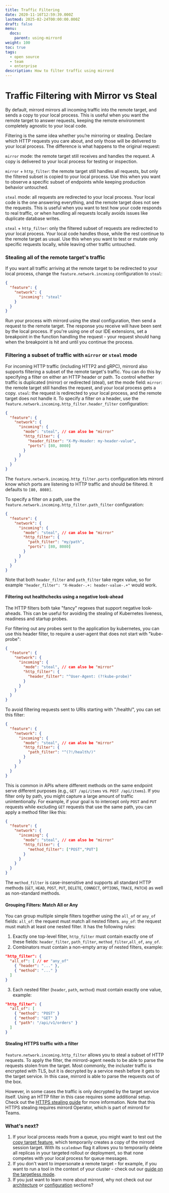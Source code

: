 ```yaml
---
title: Traffic Filtering
date: 2020-11-16T12:59:39.000Z
lastmod: 2025-02-24T00:00:00.000Z
draft: false
menu:
  docs:
    parent: using-mirrord
weight: 100
toc: true
tags:
  - open source
  - team
  - enterprise
description: How to filter traffic using mirrord
---
```


# Traffic Filtering with Mirror vs Steal

By default, mirrord mirrors all incoming traffic into the remote target, and sends a copy to your local process. This is useful when you want the remote target to answer requests, keeping the remote environment completely agnostic to your local code.

Filtering is the same idea whether you’re mirroring or stealing. Declare which HTTP requests you care about, and only those will be delivered to your local process. The difference is what happens to the original request:

`mirror` mode: the remote target still receives and handles the request. A copy is delivered to your local process for testing or inspection.

`mirror` + `http_filter`: the remote target still handles all requests, but only the filtered subset is copied to your local process. Use this when you want to observe a specific subset of endpoints while keeping production behavior untouched.

`steal` mode: all requests are redirected to your local process. Your local code is the one answering everything, and the remote target does not see the requests. This is useful when you want to test how your code responds to real traffic, or when handling all requests locally avoids issues like duplicate database writes.

`steal` + `http_filter`: only the filtered subset of requests are redirected to your local process. Your local code handles those, while the rest continue to the remote target as usual. Use this when you want to test or mutate only specific requests locally, while leaving other traffic untouched.

### Stealing all of the remote target's traffic

If you want all traffic arriving at the remote target to be redirected to your local process, change the `feature.network.incoming` configuration to `steal`:

```json
{
  "feature": {
    "network": {
      "incoming": "steal"
    }
  }
}
```

Run your process with mirrord using the steal configuration, then send a request to the remote target. The response you receive will have been sent by the local process. If you're using one of our IDE extensions, set a breakpoint in the function handling the request - your request should hang when the breakpoint is hit and until you continue the process.

### Filtering a subset of traffic with `mirror` or `steal` mode

For incoming HTTP traffic (including HTTP2 and gRPC), mirrord also supports filtering a subset of the remote target's traffic. You can do this by specifying a filter on either an HTTP header or path. To control whether traffic is duplicated (mirror) or redirected (steal), set the mode field:
`mirror`: the remote target still handles the request, and your local process gets a copy.
`steal`: the request is redirected to your local process, and the remote target does not handle it.
To specify a filter on a header, use the `feature.network.incoming.http_filter.header_filter` configuration:

```json
{
  "feature": {
    "network": {
      "incoming": {
        "mode": "steal", // can also be "mirror"
        "http_filter": {
          "header_filter": "X-My-Header: my-header-value",
          "ports": [80, 8080]
        }
      }
    }
  }
}
```

The `feature.network.incoming.http_filter.ports` configuration lets mirrord know which ports are listening to HTTP traffic and should be filtered. It defaults to `[80, 8080]`.

To specify a filter on a path, use the `feature.network.incoming.http_filter.path_filter` configuration:

```json
{
  "feature": {
    "network": {
      "incoming": {
        "mode": "steal", // can also be "mirror"
        "http_filter": {
          "path_filter": "my/path",
          "ports": [80, 8080]
        }
      }
    }
  }
}
```

Note that both `header_filter` and `path_filter` take regex value, so for example `"header_filter": "X-Header-.+: header-value-.+"` would work.

#### Filtering out healthchecks using a negative look-ahead

The HTTP filters both take "fancy" regexes that support negative look-aheads. This can be useful for avoiding the stealing of Kubernetes liveness, readiness and startup probes.

For filtering out any probes sent to the application by kubernetes, you can use this header filter, to require a user-agent that does not start with "kube-probe":

```json
{
  "feature": {
    "network": {
      "incoming": {
        "mode": "steal", // can also be "mirror"
        "http_filter": {
          "header_filter": "^User-Agent: (?!kube-probe)"
        }
      }
    }
  }
}
```

To avoid filtering requests sent to URIs starting with "/health/", you can set this filter:

```json
{
  "feature": {
    "network": {
      "incoming": {
        "mode": "steal", // can also be "mirror"
        "http_filter": {
          "path_filter": "^(?!/health/)"
        }
      }
    }
  }
}
```

This is common in APIs where different methods on the same endpoint serve different purposes (e.g., `GET /api/items` vs. `POST /api/items`).
If you filter only by path, you might capture a large amount of traffic unintentionally. For example, if your goal is to intercept only `POST` and `PUT` requests while excluding `GET` requests that use the same path, you can apply a method filter like this:


```json
{
  "feature": {
    "network": {
      "incoming": {
        "mode": "steal", // can also be "mirror"
        "http_filter": {
          "method_filter": ["POST","PUT"]
        }
      }
    }
  }
}
```


The `method_filter` is case-insensitive and supports all standard HTTP methods (`GET`, `HEAD`, `POST`, `PUT`, `DELETE`, `CONNECT`, `OPTIONS`, `TRACE`, `PATCH`) as well as non-standard methods.

#### Grouping Filters: Match All or Any

You can group multiple simple filters together using the `all_of` or `any_of` fields:
`all_of`: the request must match all nested filters.
`any_of`: the request must match at least one nested filter.
It has the following rules:
1. Exactly one top-level filter, `http_filter` must contain exactly one of these fields: `header_filter`, `path_filter`, `method_filter`,`all_of`, `any_of`.
2. Combinators must contain a non-empty array of nested filters, example:
```json
"http_filter": {
  "all_of": [ // or "any_of"
    { "header": "..." },
    { "method": "..." }
  ]
}
```
3. Each nested filter (`header`, `path`, `method`) must contain exactly one value, example:
```json
"http_filter": {
  "all_of": [
    { "method": "POST" }
    { "method": "GET" }
    { "path": "/api/v1/orders" }
  ]
}
```

#### Stealing HTTPS traffic with a filter

`feature.network.incoming.http_filter` allows you to steal a subset of HTTP requests. To apply the filter, the mirrord-agent needs to be able to parse the requests stolen from the target. Most commonly, the incluster traffic is encrypted with TLS, but it is decrypted by a service mesh before it gets to the target service. In this case, mirrord is able to parse the requests out of the box.

However, in some cases the traffic is only decrypted by the target service itself. Using an HTTP filter in this case requires some additional setup. Check out the [HTTPS stealing guide](steal-https.md) for more information. Note that this HTTPS stealing requires mirrord Operator, which is part of mirrord for Teams.

### What's next?

1. If your local process reads from a queue, you might want to test out the [copy target feature](copy-target.md), which temporarily creates a copy of the mirrord session target. With its `scaledown` flag it allows you to temporarily delete all replicas in your targeted rollout or deployment, so that none competes with your local process for queue messages.
2. If you don't want to impersonate a remote target - for example, if you want to run a tool in the context of your cluster - check out our [guide on the targetless mode](targetless.md).
3. If you just want to learn more about mirrord, why not check out our [architecture](../reference/architecture.md) or [configuration](https://app.gitbook.com/s/Z7vBpFMZTH8vUGJBGRZ4/) sections?
